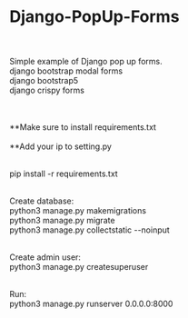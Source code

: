# Django-PopUp-Forms<br><br>

Simple example of Django pop up forms.<br>
django bootstrap modal forms<br>
django bootstrap5<br>
django crispy forms<br><br><br>

**Make sure to install requirements.txt<br><br>
**Add your ip to setting.py<br><br>

pip install -r requirements.txt<br><br>

Create database: <br>
python3 manage.py makemigrations<br>
python3 manage.py migrate<br>
python3 manage.py collectstatic --noinput<br><br>

Create admin user: <br>
python3 manage.py createsuperuser<br><br>


Run:<br>
python3 manage.py runserver 0.0.0.0:8000<br><br>

<br>
